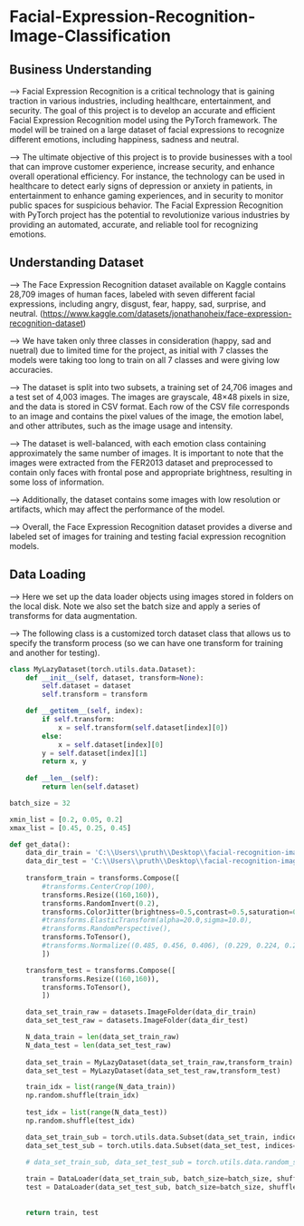 # Facial-Expression-Recognition-Image-Classification

## Business Understanding

--> Facial Expression Recognition is a critical technology that is gaining traction in various industries, including healthcare, entertainment, and security. The goal of this project is to develop an accurate and efficient Facial Expression Recognition model using the PyTorch framework. The model will be trained on a large dataset of facial expressions to recognize different emotions, including happiness, sadness and neutral.

--> The ultimate objective of this project is to provide businesses with a tool that can improve customer experience, increase security, and enhance overall operational efficiency. For instance, the technology can be used in healthcare to detect early signs of depression or anxiety in patients, in entertainment to enhance gaming experiences, and in security to monitor public spaces for suspicious behavior. The Facial Expression Recognition with PyTorch project has the potential to revolutionize various industries by providing an automated, accurate, and reliable tool for recognizing emotions.

## Understanding Dataset

--> The Face Expression Recognition dataset available on Kaggle contains 28,709 images of human faces, labeled with seven different facial expressions, including angry, disgust, fear, happy, sad, surprise, and neutral.  (https://www.kaggle.com/datasets/jonathanoheix/face-expression-recognition-dataset)

--> We have taken only three classes in consideration (happy, sad and nuetral) due to limited time for the project, as initial with 7 classes the models were taking too long to train on all 7 classes and were giving low accuracies.

--> The dataset is split into two subsets, a training set of 24,706 images and a test set of 4,003 images. The images are grayscale, 48×48 pixels in size, and the data is stored in CSV format. Each row of the CSV file corresponds to an image and contains the pixel values of the image, the emotion label, and other attributes, such as the image usage and intensity.

--> The dataset is well-balanced, with each emotion class containing approximately the same number of images. It is important to note that the images were extracted from the FER2013 dataset and preprocessed to contain only faces with frontal pose and appropriate brightness, resulting in some loss of information.

--> Additionally, the dataset contains some images with low resolution or artifacts, which may affect the performance of the model.

--> Overall, the Face Expression Recognition dataset provides a diverse and labeled set of images for training and testing facial expression recognition models.

## Data Loading

--> Here we set up the data loader objects using images stored in folders on the local disk. Note we also set the batch size and apply a series of transforms for data augmentation.

--> The following class is a customized torch dataset class that allows us to specify the transform process (so we can have one transform for training and another for testing).

```python
class MyLazyDataset(torch.utils.data.Dataset):
    def __init__(self, dataset, transform=None):
        self.dataset = dataset
        self.transform = transform

    def __getitem__(self, index):
        if self.transform:
            x = self.transform(self.dataset[index][0])
        else:
            x = self.dataset[index][0]
        y = self.dataset[index][1]
        return x, y
    
    def __len__(self):
        return len(self.dataset)
```

```python
batch_size = 32

xmin_list = [0.2, 0.05, 0.2]
xmax_list = [0.45, 0.25, 0.45]

def get_data():
    data_dir_train = 'C:\\Users\\pruth\\Desktop\\facial-recognition-image-classification\\data\\train'
    data_dir_test = 'C:\\Users\\pruth\\Desktop\\facial-recognition-image-classification\\data\\validation'
   
    transform_train = transforms.Compose([
        #transforms.CenterCrop(100),
        transforms.Resize((160,160)),
        transforms.RandomInvert(0.2),
        transforms.ColorJitter(brightness=0.5,contrast=0.5,saturation=0.5,hue=0.5),
        #transforms.ElasticTransform(alpha=20.0,sigma=10.0),
        #transforms.RandomPerspective(),
        transforms.ToTensor(),
        #transforms.Normalize((0.485, 0.456, 0.406), (0.229, 0.224, 0.225))
        ])

    transform_test = transforms.Compose([
        transforms.Resize((160,160)),
        transforms.ToTensor(),
        ])

    data_set_train_raw = datasets.ImageFolder(data_dir_train)
    data_set_test_raw = datasets.ImageFolder(data_dir_test)

    N_data_train = len(data_set_train_raw)
    N_data_test = len(data_set_test_raw)
    
    data_set_train = MyLazyDataset(data_set_train_raw,transform_train)
    data_set_test = MyLazyDataset(data_set_test_raw,transform_test)

    train_idx = list(range(N_data_train))
    np.random.shuffle(train_idx)
    
    test_idx = list(range(N_data_test))
    np.random.shuffle(test_idx)

    data_set_train_sub = torch.utils.data.Subset(data_set_train, indices=train_idx)
    data_set_test_sub = torch.utils.data.Subset(data_set_test, indices=test_idx)
    
    # data_set_train_sub, data_set_test_sub = torch.utils.data.random_split(dataset=data_set, lengths=[N_train, N_test], generator=torch.Generator().manual_seed(42))

    train = DataLoader(data_set_train_sub, batch_size=batch_size, shuffle=True)
    test = DataLoader(data_set_test_sub, batch_size=batch_size, shuffle=False)
 
    
    return train, test

```




